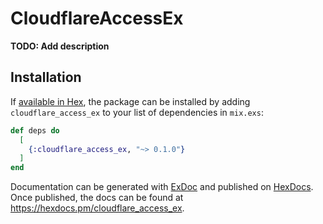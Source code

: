 # CloudflareAccessEx

**TODO: Add description**

## Installation

If [available in Hex](https://hex.pm/docs/publish), the package can be installed
by adding `cloudflare_access_ex` to your list of dependencies in `mix.exs`:

```elixir
def deps do
  [
    {:cloudflare_access_ex, "~> 0.1.0"}
  ]
end
```

Documentation can be generated with [ExDoc](https://github.com/elixir-lang/ex_doc)
and published on [HexDocs](https://hexdocs.pm). Once published, the docs can
be found at <https://hexdocs.pm/cloudflare_access_ex>.

